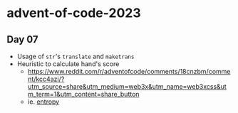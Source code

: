 # advent-of-code-2023


## Day 07

* Usage of `str`'s `translate` and `maketrans`
* Heuristic to calculate hand's score
  * https://www.reddit.com/r/adventofcode/comments/18cnzbm/comment/kcc4azi/?utm_source=share&utm_medium=web3x&utm_name=web3xcss&utm_term=1&utm_content=share_button
  * ie. [entropy](https://www.reddit.com/r/adventofcode/comments/18cnzbm/comment/kccov05/)

